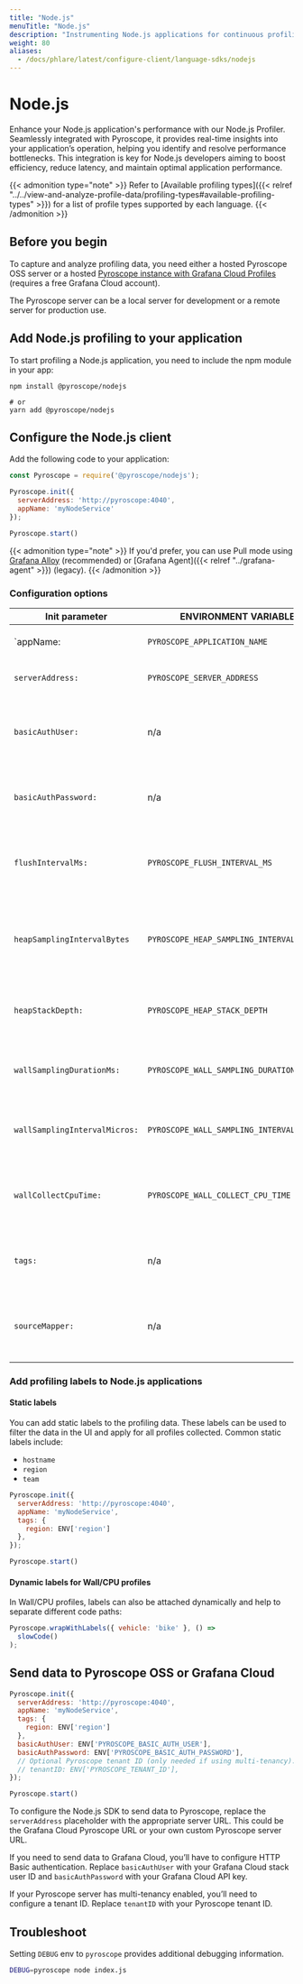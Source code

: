 ```yaml
---
title: "Node.js"
menuTitle: "Node.js"
description: "Instrumenting Node.js applications for continuous profiling."
weight: 80
aliases:
  - /docs/phlare/latest/configure-client/language-sdks/nodejs
---
```


# Node.js

Enhance your Node.js application's performance with our Node.js Profiler. Seamlessly integrated with Pyroscope, it provides real-time insights into your application’s operation, helping you identify and resolve performance bottlenecks. This integration is key for Node.js developers aiming to boost efficiency, reduce latency, and maintain optimal application performance.

{{< admonition type="note" >}}
Refer to [Available profiling types]({{< relref "../../view-and-analyze-profile-data/profiling-types#available-profiling-types" >}}) for a list of profile types supported by each language.
{{< /admonition >}}

## Before you begin

To capture and analyze profiling data, you need either a hosted Pyroscope OSS server or a hosted [Pyroscope instance with Grafana Cloud Profiles](/products/cloud/profiles-for-continuous-profiling/) (requires a free Grafana Cloud account).

The Pyroscope server can be a local server for development or a remote server for production use.

## Add Node.js profiling to your application

To start profiling a Node.js application, you need to include the npm module in your app:

```
npm install @pyroscope/nodejs

# or
yarn add @pyroscope/nodejs
```

## Configure the Node.js client

Add the following code to your application:

```javascript
const Pyroscope = require('@pyroscope/nodejs');

Pyroscope.init({
  serverAddress: 'http://pyroscope:4040',
  appName: 'myNodeService'
});

Pyroscope.start()
```

[comment]: <> (TODO This needs its own page like https://grafana.com/docs/pyroscope/latest/configure-client/grafana-agent/go_pull/)
{{< admonition type="note" >}}
If you'd prefer, you can use Pull mode using [Grafana Alloy](https://grafana.com/docs/alloy/latest/) (recommended) or [Grafana Agent]({{< relref "../grafana-agent" >}}) (legacy).
{{< /admonition >}}


### Configuration options

| Init parameter                | ENVIRONMENT VARIABLE                      | Type           | DESCRIPTION                                                                       |
|-------------------------------|-------------------------------------------|----------------|-----------------------------------------------------------------------------------|
| `appName:                     | `PYROSCOPE_APPLICATION_NAME`              | String         | Sets the `service_name` label                                                     |
| `serverAddress:`              | `PYROSCOPE_SERVER_ADDRESS`                | String         | URL of the Pyroscope Server                                                       |
| `basicAuthUser:`              | n/a                                       | String         | Username for basic auth / Grafana Cloud stack user ID (Default `""`)              |
| `basicAuthPassword:`          | n/a                                       | String         | Password for basic auth / Grafana Cloud API key (Default `""`)                    |
| `flushIntervalMs:`            | `PYROSCOPE_FLUSH_INTERVAL_MS`             | Number         | Interval when profiles are sent to the server (Default `60000`)                   |
| `heapSamplingIntervalBytes`   | `PYROSCOPE_HEAP_SAMPLING_INTERVAL_BYTES`  | Number         | Average number of bytes between samples. (Default `524288`)                       |
| `heapStackDepth:`             | `PYROSCOPE_HEAP_STACK_DEPTH`              | Number         | Maximum stack depth for heap samples (Default `64`)                               |
| `wallSamplingDurationMs:`     | `PYROSCOPE_WALL_SAMPLING_DURATION_MS`     | Number         | Duration of a single wall profile (Default `60000`)                               |
| `wallSamplingIntervalMicros:` | `PYROSCOPE_WALL_SAMPLING_INTERVAL_MICROS` | Number         | Interval of how often wall samples are collected (Default `10000`                 |
| `wallCollectCpuTime:`         | `PYROSCOPE_WALL_COLLECT_CPU_TIME`         | Boolean        | Enable CPU time collection for wall profiles (Default `false`)                    |
| `tags:`                       | n/a                                       | [LabelSet]     | Static labels applying to all profiles collected (Default `{}`)                   |
| `sourceMapper:`               | n/a                                       | [SourceMapper] | Provide source file mapping information (Default `undefined`)                     |

[LabelSet]:https://github.com/DataDog/pprof-nodejs/blob/v5.3.0/ts/src/v8-types.ts#L59-L61
[SourceMapper]:https://github.com/DataDog/pprof-nodejs/blob/v5.3.0/ts/src/sourcemapper/sourcemapper.ts#L152


### Add profiling labels to Node.js applications

#### Static labels

You can add static labels to the profiling data.
These labels can be used to filter the data in the UI and apply for all profiles collected.
Common static labels include:

* `hostname`
* `region`
* `team`

```javascript
Pyroscope.init({
  serverAddress: 'http://pyroscope:4040',
  appName: 'myNodeService',
  tags: {
    region: ENV['region']
  },
});

Pyroscope.start()
```

#### Dynamic labels for Wall/CPU profiles

In Wall/CPU profiles, labels can also be attached dynamically and help to separate different code paths:

```javascript
Pyroscope.wrapWithLabels({ vehicle: 'bike' }, () =>
  slowCode()
);
```

## Send data to Pyroscope OSS or Grafana Cloud

```javascript
Pyroscope.init({
  serverAddress: 'http://pyroscope:4040',
  appName: 'myNodeService',
  tags: {
    region: ENV['region']
  },
  basicAuthUser: ENV['PYROSCOPE_BASIC_AUTH_USER'],
  basicAuthPassword: ENV['PYROSCOPE_BASIC_AUTH_PASSWORD'],
  // Optional Pyroscope tenant ID (only needed if using multi-tenancy). Not needed for Grafana Cloud.
  // tenantID: ENV['PYROSCOPE_TENANT_ID'],
});

Pyroscope.start()
```

To configure the Node.js SDK to send data to Pyroscope, replace the `serverAddress` placeholder with the appropriate server URL. This could be the Grafana Cloud Pyroscope URL or your own custom Pyroscope server URL.

If you need to send data to Grafana Cloud, you’ll have to configure HTTP Basic authentication. Replace `basicAuthUser` with your Grafana Cloud stack user ID and `basicAuthPassword` with your Grafana Cloud API key.

If your Pyroscope server has multi-tenancy enabled, you’ll need to configure a tenant ID. Replace `tenantID` with your Pyroscope tenant ID.

## Troubleshoot

Setting `DEBUG` env to `pyroscope` provides additional debugging information.

```bash
DEBUG=pyroscope node index.js
```
